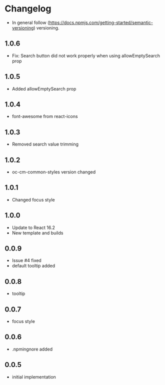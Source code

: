 # Changelog

* In general follow (https://docs.npmjs.com/getting-started/semantic-versioning) versioning.

## <next>

## 1.0.6
* Fix: Search button did not work properly when using allowEmptySearch prop

## 1.0.5
* Added allowEmptySearch prop

## 1.0.4
* font-awesome from react-icons

## 1.0.3
* Removed search value trimming

## 1.0.2
* oc-cm-common-styles version changed

## 1.0.1
* Changed focus style

## 1.0.0
* Update to React 16.2
* New template and builds

## 0.0.9
* Issue #4 fixed
* default tooltip added

## 0.0.8
* tooltip

## 0.0.7
* focus style

## 0.0.6
* .npmingnore added

## 0.0.5
* initial implementation
